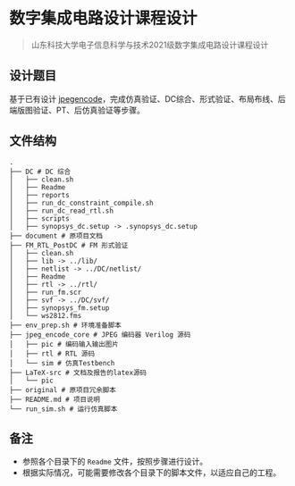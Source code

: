 # 数字集成电路设计课程设计
> 山东科技大学电子信息科学与技术2021级数字集成电路设计课程设计

## 设计题目
基于已有设计 [jpegencode](https://github.com/freecores/jpegencode)，完成仿真验证、DC综合、形式验证、布局布线、后端版图验证、PT、后仿真验证等步骤。

## 文件结构
```
.
├── DC # DC 综合
│   ├── clean.sh
│   ├── Readme
│   ├── reports
│   ├── run_dc_constraint_compile.sh
│   ├── run_dc_read_rtl.sh
│   ├── scripts
│   ├── synopsys_dc.setup -> .synopsys_dc.setup
├── document # 原项目文档
├── FM_RTL_PostDC # FM 形式验证
│   ├── clean.sh
│   ├── lib -> ../lib/
│   ├── netlist -> ../DC/netlist/
│   ├── Readme
│   ├── rtl -> ../rtl/
│   ├── run_fm.scr
│   ├── svf -> ../DC/svf/
│   ├── synopsys_fm.setup
│   └── ws2812.fms
├── env_prep.sh # 环境准备脚本
├── jpeg_encode_core # JPEG 编码器 Verilog 源码
│   ├── pic # 编码输入输出图片
│   ├── rtl # RTL 源码
│   └── sim # 仿真Testbench
├── LaTeX-src # 文档及报告的latex源码
│   └── pic
├── original # 原项目冗余脚本
├── README.md # 项目说明
└── run_sim.sh # 运行仿真脚本

```

## 备注
- 参照各个目录下的 `Readme` 文件，按照步骤进行设计。
- 根据实际情况，可能需要修改各个目录下的脚本文件，以适应自己的工程。

